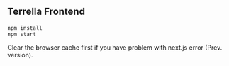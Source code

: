 ## Terrella Frontend

```
npm install
npm start
```

Clear the browser cache first if you have problem with next.js error (Prev. version).
